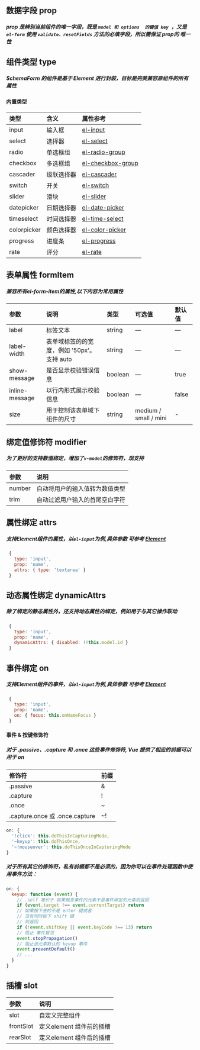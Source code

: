 ## 数据字段 prop

##### prop 是辨别当前组件的唯一字段，既是 ```model 和 options  的键值 key ```，又是```el-form``` 使用 ```validate、resetFields``` 方法的必填字段，所以需保证 prop的 唯一性

## 组件类型 type

##### SchemaForm 的组件是基于 Element 进行封装，目标是完美兼容原组件的所有属性

#### 内置类型

类型|含义|属性参考
:--|:--|:--
input| 输入框 | [el-input](https://element.eleme.cn/#/zh-CN/component/input)
select| 选择器 | [el-select](https://element.eleme.cn/#/zh-CN/component/select)
radio| 单选框组 | [el-radio-group](https://element.eleme.cn/#/zh-CN/component/radio)
checkbox| 多选框组 | [el-checkbox-group](https://element.eleme.cn/#/zh-CN/component/checkbox)
cascader| 级联选择器 | [el-cascader](https://element.eleme.cn/#/zh-CN/component/cascader)
switch| 开关 | [el-switch](https://element.eleme.cn/#/zh-CN/component/switch)
slider| 滑块 | [el-slider](https://element.eleme.cn/#/zh-CN/component/slider)
datepicker| 日期选择器 | [el-date-picker](https://element.eleme.cn/#/zh-CN/component/date-picker)
timeselect| 时间选择器 | [el-time-select](https://element.eleme.cn/#/zh-CN/component/time-picker)
colorpicker| 颜色选择器 | [el-color-picker](https://element.eleme.cn/#/zh-CN/component/color-picker)
progress| 进度条 | [el-progress](https://element.eleme.cn/#/zh-CN/component/progress)
rate| 评分 | [el-rate](https://element.eleme.cn/#/zh-CN/component/rate)

## 表单属性 formItem 

##### 兼容所有el-form-item的属性,以下内容为常用属性

参数|说明|类型|可选值|默认值
:--|:--|:--|:--|:--
label|标签文本|string|—|—
label-width|表单域标签的的宽度，例如 '50px'。支持 auto|string|—|—
show-message|是否显示校验错误信息|boolean|—|true
inline-message|以行内形式展示校验信息|boolean|—|false
size|用于控制该表单域下组件的尺寸|string|medium / small / mini|-

## 绑定值修饰符 modifier

##### 为了更好的支持数值绑定，增加了```v-model```的修饰符，现支持

参数|说明
:--|:--
number|自动将用户的输入值转为数值类型
trim|自动过滤用户输入的首尾空白字符

## 属性绑定 attrs 

##### 支持Element组件的属性，以```el-input```为例,具体参数 可参考 [Element](https://element.eleme.cn/#/zh-CN)
``` js
 {
   type: 'input',
   prop: 'name',
   attrs: { type: 'textarea' }
 }
```

## 动态属性绑定 dynamicAttrs

##### 除了绑定的静态属性外，还支持动态属性的绑定，例如用于与其它操作联动
``` js
 {
   type: 'input',
   prop: 'name',
   dynamicAttrs: { disabled: !!this.model.id }
 }
```
## 事件绑定 on

##### 支持Element组件的事件，以```el-input```为例,具体参数 可参考 [Element](https://element.eleme.cn/#/zh-CN)
``` js
 {
   type: 'input',
   prop: 'name',
   on: { focus: this.onNameFocus }
 }
```
#### 事件 & 按键修饰符

##### 对于 .passive、.capture 和 .once 这些事件修饰符, Vue 提供了相应的前缀可以用于 on

修饰符|前缀
:--|:--
.passive|&
.capture|!
.once|~
.capture.once 或 .once.capture|~!

``` js
on: {
  '!click': this.doThisInCapturingMode,
  '~keyup': this.doThisOnce,
  '~!mouseover': this.doThisOnceInCapturingMode
}
```

##### 对于所有其它的修饰符，私有前缀都不是必须的，因为你可以在事件处理函数中使用事件方法：
``` js
on: {
  keyup: function (event) {
    // .self 等价于 如果触发事件的元素不是事件绑定的元素则返回
    if (event.target !== event.currentTarget) return
    // 如果按下去的不是 enter 键或者
    // 没有同时按下 shift 键
    // 则返回
    if (!event.shiftKey || event.keyCode !== 13) return
    // 阻止 事件冒泡
    event.stopPropagation()
    // 阻止该元素默认的 keyup 事件
    event.preventDefault()
    // ...
  }
}
```

## 插槽 slot 

参数|说明|
:--|:--
slot| 自定义完整组件
frontSlot| 定义element 组件前的插槽
rearSlot| 定义element 组件后的插槽


